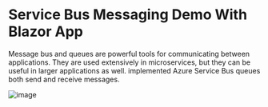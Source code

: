 # Service Bus Messaging Demo With Blazor App
Message bus and queues are powerful tools for communicating between applications. They are used extensively in microservices, but they can be useful in larger applications as well. implemented Azure Service Bus queues both send and receive messages.

![image](https://user-images.githubusercontent.com/8850828/109922009-9487ab80-7c71-11eb-932f-b1d2cf404cc3.png)
